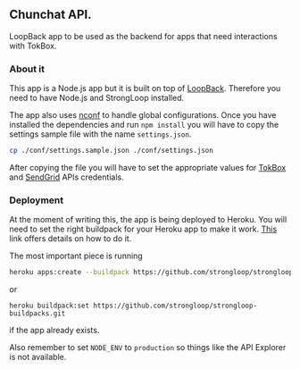 ## Chunchat API.

LoopBack app to be used as the backend for apps that need interactions with TokBox.

### About it

This app is a Node.js app but it is built on top of [LoopBack](http://loopback.io/). Therefore you need to have Node.js and StrongLoop installed.

The app also uses [nconf](https://github.com/indexzero/nconf) to handle global configurations.
Once you have installed the dependencies and run `npm install` you will have to copy the settings sample file with the name `settings.json`.

```bash
cp ./conf/settings.sample.json ./conf/settings.json
```

After copying the file you will have to set the appropriate values for [TokBox](http://tokbox.com) and [SendGrid](https://sendgrid.com) APIs credentials.


### Deployment

At the moment of writing this, the app is being deployed to Heroku. You will need to set the right buildpack for your Heroku app to make it work. [This](https://docs.strongloop.com/display/SL/Heroku) link offers details on how to do it.

The most important piece is running
```bash
heroku apps:create --buildpack https://github.com/strongloop/strongloop-buildpacks.git
```

or

```
heroku buildpack:set https://github.com/strongloop/strongloop-buildpacks.git
```
if the app already exists.

Also remember to set `NODE_ENV` to `production` so things like the API Explorer is not available.
